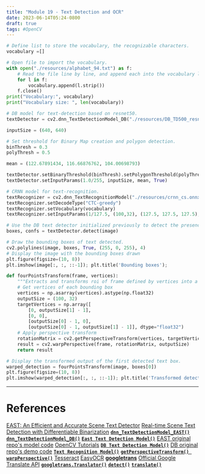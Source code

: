 ```yaml
---
title: "Module 19 - Text Detection and OCR"
date: 2023-06-14T05:24-0800
draft: true
tags: #OpenCV
---
```


```python
# Define list to store the vocabulary, the recognizable characters.
vocabulary =[]

# Open file to import the vocabulary.
with open("./resources/alphabet_94.txt") as f:
    # Read the file line by line, and append each into the vocabulary list.
    for l in f:
        vocabulary.append(l.strip())
    f.close()
print("Vocabulary:", vocabulary)
print("Vocabulary size: ", len(vocabulary))

# DB model for text-detection based on resnet50.
textDetector = cv2.dnn_TextDetectionModel_DB("./resources/DB_TD500_resnet50.onnx")

inputSize = (640, 640)

# Set threshold for Binary Map creation and polygon detection.
binThresh = 0.3
polyThresh = 0.5

mean = (122.67891434, 116.66876762, 104.00698793)

textDetector.setBinaryThreshold(binThresh).setPolygonThreshold(polyThresh)
textDetector.setInputParams(1.0/255, inputSize, mean, True)

# CRNN model for text-recognition.
textRecognizer = cv2.dnn_TextRecognitionModel("./resources/crnn_cs.onnx")
textRecognizer.setDecodeType("CTC-greedy")
textRecognizer.setVocabulary(vocabulary)
textRecognizer.setInputParams(1/127.5, (100,32), (127.5, 127.5, 127.5), True)

# Use the DB text detector initialized previously to detect the presence of text in the image.
boxes, confs = textDetector.detect(image)

# Draw the bounding boxes of text detected.
cv2.polylines(image, boxes, True, (255, 0, 255), 4)
# Display the image with the bounding boxes drawn
plt.figure(figsize=(10, 8))
plt.imshow(image[:, :, ::-1]); plt.title('Bounding boxes');

def fourPointsTransform(frame, vertices):
    """Extracts and transforms roi of frame defined by vertices into a rectangle."""
    # Get vertices of each bounding box 
    vertices = np.asarray(vertices).astype(np.float32)
    outputSize = (100, 32)
    targetVertices = np.array([
        [0, outputSize[1] - 1],
        [0, 0],
        [outputSize[0] - 1, 0],
        [outputSize[0] - 1, outputSize[1] - 1]], dtype="float32")
    # Apply perspective transform
    rotationMatrix = cv2.getPerspectiveTransform(vertices, targetVertices)
    result = cv2.warpPerspective(frame, rotationMatrix, outputSize)
    return result

# Display the transformed output of the first detected text box.
warped_detection = fourPointsTransform(image, boxes[0])
plt.figure(figsize=(10, 8))
plt.imshow(warped_detection[:, :, ::-1]); plt.title('Transformed detected text');
```


---
# References

[EAST: An Efficient and Accurate Scene Text Detector](https://arxiv.org/pdf/1704.03155.pdf)
[Real-time Scene Text Detection with Differentiable Binarization](https://arxiv.org/pdf/1911.08947.pdf)
[**`dnn_TextDetectionModel_EAST()`**](https://docs.opencv.org/master/d8/ddc/classcv_1_1dnn_1_1TextDetectionModel__EAST.html)
[**`dnn_TextDetectionModel_DB()`**](https://docs.opencv.org/master/db/d0f/classcv_1_1dnn_1_1TextDetectionModel__DB.html)
[**`East Text Detection Model()`**](https://docs.opencv.org/master/d8/ddc/classcv_1_1dnn_1_1TextDetectionModel__EAST.html)
[EAST original repo's model code](https://github.com/argman/EAST/blob/master/model.py)
[OpenCV Tutorials](https://github.com/opencv/opencv/blob/master/doc/tutorials/dnn/dnn_text_spotting/dnn_text_spotting.markdown)
[**`DB Text Detection Model()`**](https://docs.opencv.org/master/db/d0f/classcv_1_1dnn_1_1TextDetectionModel__DB.html)
[DB original repo's demo code](https://github.com/MhLiao/DB/blob/master/demo.py)
[**`Text Recognition Model()`**](https://docs.opencv.org/4.5.2/de/dee/classcv_1_1dnn_1_1TextRecognitionModel.html)
[**`getPerspectiveTransform() `**](https://docs.opencv.org/4.5.2/da/d54/group__imgproc__transform.html#ga20f62aa3235d869c9956436c870893ae)
[**`warpPerspective()`**](https://docs.opencv.org/4.5.2/da/d54/group__imgproc__transform.html#gaf73673a7e8e18ec6963e3774e6a94b87)
[Tesseract](https://pypi.org/project/pytesseract)
[EasyOCR](https://github.com/JaidedAI/EasyOCR)
[**googletrans**](https://pypi.org/project/googletrans/) 
[Official Google Translate API](https://cloud.google.com/translate)
[**`googletrans.Translator()`**](https://py-googletrans.readthedocs.io/en/latest/#googletrans.Translator)
[**`detect()`**](https://py-googletrans.readthedocs.io/en/latest/#googletrans.Translator.detect)
[**`translate()`**](https://py-googletrans.readthedocs.io/en/latest/#googletrans.Translator.translate)
